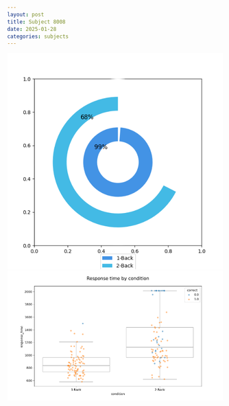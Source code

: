 ```yaml
---
layout: post
title: Subject 8008
date: 2025-01-28
categories: subjects
---
```


![](data/8008/run-24/8008_accuracy_by_condition.png)
![](data/8008/run-24/8008_response_time_by_condition.png)
